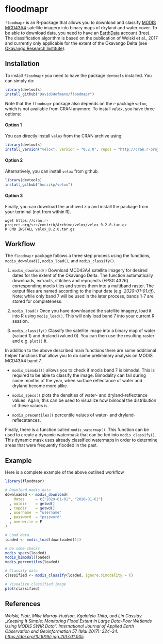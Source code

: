 
# floodmapr

`floodmapr` is an R-package that allows you to download and classify
[MODIS MCD43A4](https://lpdaac.usgs.gov/products/mcd43a4v006/) satellite
imagery into binary maps of dryland and water cover. To be able to
download data, you need to have an
[EarthData](https://earthdata.nasa.gov/) account (free). The
classification algorithm is based on the publication of Wolski et al.,
2017 and currently only applicable for the extent of the Okavango Delta
(see [Okavango Research
Institute](http://www.okavangodata.ub.bw/ori/monitoring/flood_maps/#)).

## Installation

To install `floodmapr` you need to have the package `devtools`
installed. You can simply do:

``` r
library(devtools)
install_github("DavidDHofmann/floodmapr")
```

Note that the `floodmapr` package also depends on the r-package `velox`,
which is not available from CRAN anymore. To install `velox`, you have
three options:

#### Option 1

You can directly install `velox` from the CRAN archive using:

``` r
library(devtools)
install_version("velox", version = "0.2.0", repos = "http://cran.r-project.org")
```

#### Option 2

Alternatively, you can install `velox` from github.

``` r
library(devtools)
install_github("hunzikp/velox")
```

#### Option 3

Finally, you can download the archived zip and install the package from
your terminal (not from within R).

    wget https://cran.r-project.org/src/contrib/Archive/velox/velox_0.2.0.tar.gz
    R CMD INSTALL velox_0.2.0.tar.gz

## Workflow

The `floodmapr` package follows a three step process using the
functions, `modis_download()`, `modis_load()`, and `modis_classify()`.

1.  `modis_download()` Download MCD43A4 satellite imagery for desired
    dates for the extent of the Okavango Delta. The function
    automatically downloads, extracts, stitches and reprojects (EPSG
    4326) corresponding modis tiles and stores them into a multiband
    raster. The output files are named according to the input date
    (e.g. *2020-01-01.tif*). Note: while only band 7 will be used in
    the later process, bands 1-7 are stored for completeness.

2.  `modis_load()` Once you have downloaded the satellite imagery, load
    it into R using `modis_load()`. This will only load band 7 into your
    current R session.

3.  `modis_classify()` Classify the satellite image into a binary map of
    water (valued 1) and dryland (valued 0). You can then use the
    resulting raster and e.g. `plot()` it.

In addition to the above described main functions there are some
additional helper functions that allow you to do some preliminary
analysis on MODIS MCD43A4 band 7.

  - `modis_bimodal()` allows you to check if modis band 7 is bimodal.
    This is required to be able to classify the image. Bimodality can
    fail during some months of the year, when surface reflectance of
    water and dryland become more alike.

  - `modis_specs()` plots the densities of water- and
    dryland-reflectance values. Again, this can be used to visualize how
    bimodal the distribution of these values is.

  - `modis_precentiles()` percentile values of water- and
    dryland-reflecatances.

Finally, there is a function called `modis_watermap()`. This function
can be used to create a dynamic watermask that can be fed into
`modis_classify()`. This dynamic mask uses already classified watermaps
in order to determine areas that were frequently flooded in the past.

## Example

Here is a complete example of the above outlined workflow

``` r
library(floodmapr)

# Download modis data
downloaded <- modis_download(
    dates     = c("2020-01-01", "2020-01-02")
  , outdir    = getwd()
  , tmpdir    = getwd()
  , username  = "username"
  , password  = "password"
  , overwrite = F
)

# Load data
loaded <- modis_load(downloaded[1])

# Do some checks
modis_specs(loaded)
modis_bimodal(loaded)
modis_percentiles(loaded)

# Classify data
classified <- modis_classify(loaded, ignore.bimodality = T)

# Visualize classified image
plot(classified)
```

## References

*Wolski, Piotr, Mike Murray-Hudson, Kgalalelo Thito, und Lin Cassidy.
„Keeping It Simple: Monitoring Flood Extent in Large Data-Poor
Wetlands Using MODIS SWIR Data“. International Journal of Applied Earth
Observation and Geoinformation 57 (Mai 2017): 224–34.
<https://doi.org/10.1016/j.jag.2017.01.005>.*
